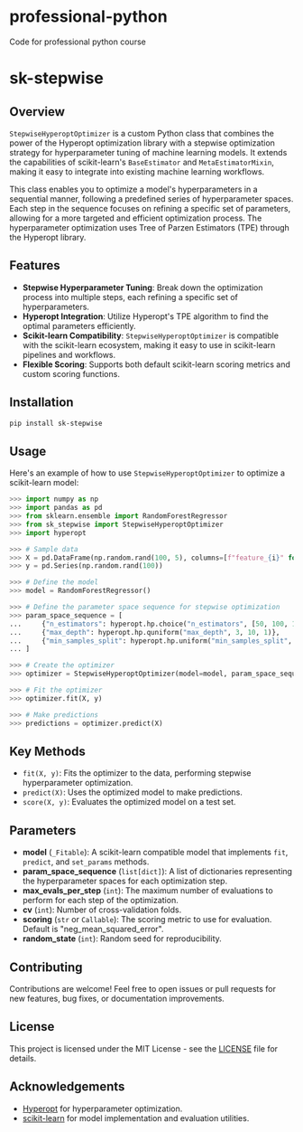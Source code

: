 # professional-python

Code for professional python course

# sk-stepwise

## Overview

`StepwiseHyperoptOptimizer` is a custom Python class that combines the power of the Hyperopt optimization library with a stepwise optimization strategy for hyperparameter tuning of machine learning models. It extends the capabilities of scikit-learn's `BaseEstimator` and `MetaEstimatorMixin`, making it easy to integrate into existing machine learning workflows.

This class enables you to optimize a model's hyperparameters in a sequential manner, following a predefined series of hyperparameter spaces. Each step in the sequence focuses on refining a specific set of parameters, allowing for a more targeted and efficient optimization process. The hyperparameter optimization uses Tree of Parzen Estimators (TPE) through the Hyperopt library.

## Features

- **Stepwise Hyperparameter Tuning**: Break down the optimization process into multiple steps, each refining a specific set of hyperparameters.
- **Hyperopt Integration**: Utilize Hyperopt's TPE algorithm to find the optimal parameters efficiently.
- **Scikit-learn Compatibility**: `StepwiseHyperoptOptimizer` is compatible with the scikit-learn ecosystem, making it easy to use in scikit-learn pipelines and workflows.
- **Flexible Scoring**: Supports both default scikit-learn scoring metrics and custom scoring functions.

## Installation

```sh
pip install sk-stepwise
```

## Usage

Here's an example of how to use `StepwiseHyperoptOptimizer` to optimize a scikit-learn model:

```python
>>> import numpy as np
>>> import pandas as pd
>>> from sklearn.ensemble import RandomForestRegressor
>>> from sk_stepwise import StepwiseHyperoptOptimizer
>>> import hyperopt

>>> # Sample data
>>> X = pd.DataFrame(np.random.rand(100, 5), columns=[f"feature_{i}" for i in range(5)])
>>> y = pd.Series(np.random.rand(100))

>>> # Define the model
>>> model = RandomForestRegressor()

>>> # Define the parameter space sequence for stepwise optimization
>>> param_space_sequence = [
...     {"n_estimators": hyperopt.hp.choice("n_estimators", [50, 100, 150])},
...     {"max_depth": hyperopt.hp.quniform("max_depth", 3, 10, 1)},
...     {"min_samples_split": hyperopt.hp.uniform("min_samples_split", 0.1, 1.0)},
... ]

>>> # Create the optimizer
>>> optimizer = StepwiseHyperoptOptimizer(model=model, param_space_sequence=param_space_sequence, max_evals_per_step=50)

>>> # Fit the optimizer
>>> optimizer.fit(X, y)

>>> # Make predictions
>>> predictions = optimizer.predict(X)
```

## Key Methods

- `fit(X, y)`: Fits the optimizer to the data, performing stepwise hyperparameter optimization.
- `predict(X)`: Uses the optimized model to make predictions.
- `score(X, y)`: Evaluates the optimized model on a test set.

## Parameters

- **model** (`_Fitable`): A scikit-learn compatible model that implements `fit`, `predict`, and `set_params` methods.
- **param_space_sequence** (`list[dict]`): A list of dictionaries representing the hyperparameter spaces for each optimization step.
- **max_evals_per_step** (`int`): The maximum number of evaluations to perform for each step of the optimization.
- **cv** (`int`): Number of cross-validation folds.
- **scoring** (`str` or `Callable`): The scoring metric to use for evaluation. Default is "neg_mean_squared_error".
- **random_state** (`int`): Random seed for reproducibility.

## Contributing

Contributions are welcome! Feel free to open issues or pull requests for new features, bug fixes, or documentation improvements.

## License

This project is licensed under the MIT License - see the [LICENSE](LICENSE) file for details.

## Acknowledgements

- [Hyperopt](https://github.com/hyperopt/hyperopt) for hyperparameter optimization.
- [scikit-learn](https://scikit-learn.org) for model implementation and evaluation utilities.
